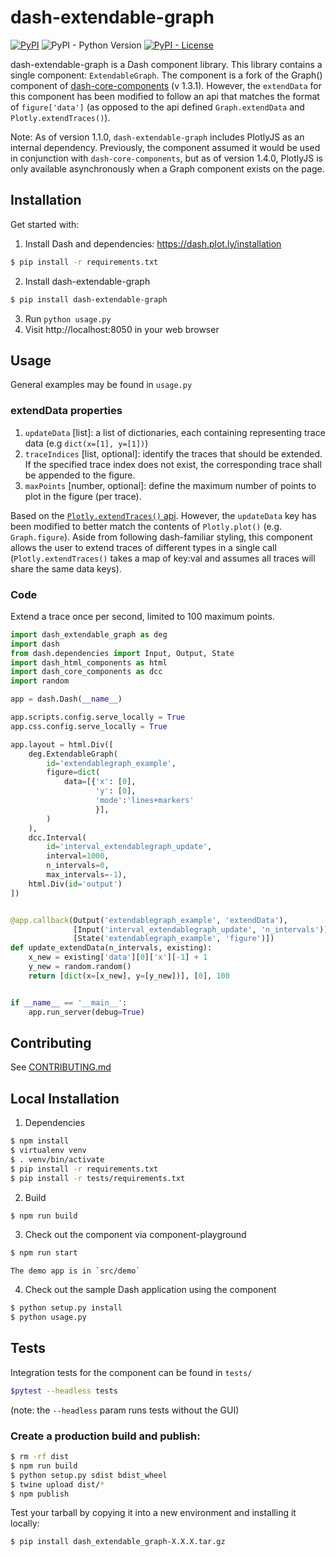 # dash-extendable-graph

[![PyPI](https://img.shields.io/pypi/v/dash-extendable-graph.svg)](https://pypi.org/project/dash-extendable-graph/)
![PyPI - Python Version](https://img.shields.io/pypi/pyversions/dash-extendable-graph.svg)
[![PyPI - License](https://img.shields.io/pypi/l/dash-extendable-graph.svg)](./LICENSE)

dash-extendable-graph is a Dash component library. This library contains a single component: `ExtendableGraph`. The component is a fork of the Graph() component of [dash-core-components](https://github.com/plotly/dash-core-components) (v 1.3.1). However, the `extendData` for this component has been modified to follow an api that matches the format of `figure['data']` (as opposed to the api defined `Graph.extendData` and `Plotly.extendTraces()`).

Note: As of version 1.1.0, `dash-extendable-graph` includes PlotlyJS as an internal dependency. Previously, the component assumed it would be used in conjunction with `dash-core-components`, but as of version 1.4.0, PlotlyJS is only available asynchronously when a Graph component exists on the page.

## Installation

Get started with:
1. Install Dash and dependencies: https://dash.plot.ly/installation
```bash
$ pip install -r requirements.txt
```
2. Install dash-extendable-graph
```bash
$ pip install dash-extendable-graph
```
3. Run `python usage.py`
4. Visit http://localhost:8050 in your web browser

## Usage

General examples may be found in `usage.py`

### extendData properties

1. `updateData` [list]: a list of dictionaries, each containing representing trace data (e.g `dict(x=[1], y=[1])`)
2. `traceIndices` [list, optional]: identify the traces that should be extended. If the specified trace index does not exist, the corresponding trace shall be appended to the figure.
3. `maxPoints` [number, optional]: define the maximum number of points to plot in the figure (per trace).

Based on the [`Plotly.extendTraces()` api](https://github.com/plotly/plotly.js/blob/master/src/plot_api/plot_api.js#L979). However, the `updateData` key has been modified to better match the contents of `Plotly.plot()` (e.g. `Graph.figure`). Aside from following dash-familiar styling, this component allows the user to extend traces of different types in a single call (`Plotly.extendTraces()` takes a map of key:val and assumes all traces will share the same data keys).

### Code

Extend a trace once per second, limited to 100 maximum points.

```python
import dash_extendable_graph as deg
import dash
from dash.dependencies import Input, Output, State
import dash_html_components as html
import dash_core_components as dcc
import random

app = dash.Dash(__name__)

app.scripts.config.serve_locally = True
app.css.config.serve_locally = True

app.layout = html.Div([
    deg.ExtendableGraph(
        id='extendablegraph_example',
        figure=dict(
            data=[{'x': [0],
                   'y': [0],
                   'mode':'lines+markers'
                   }],
        )
    ),
    dcc.Interval(
        id='interval_extendablegraph_update',
        interval=1000,
        n_intervals=0,
        max_intervals=-1),
    html.Div(id='output')
])


@app.callback(Output('extendablegraph_example', 'extendData'),
              [Input('interval_extendablegraph_update', 'n_intervals')],
              [State('extendablegraph_example', 'figure')])
def update_extendData(n_intervals, existing):
    x_new = existing['data'][0]['x'][-1] + 1
    y_new = random.random()
    return [dict(x=[x_new], y=[y_new])], [0], 100


if __name__ == '__main__':
    app.run_server(debug=True)

```

## Contributing

See [CONTRIBUTING.md](./CONTRIBUTING.md)

## Local Installation

1. Dependencies
```bash
$ npm install
$ virtualenv venv
$ . venv/bin/activate
$ pip install -r requirements.txt
$ pip install -r tests/requirements.txt
```
2. Build
```bash
$ npm run build
```
3. Check out the component via component-playground
```bash
$ npm run start
```
    The demo app is in `src/demo`
4. Check out the sample Dash application using the component    
```bash
$ python setup.py install
$ python usage.py
```

## Tests

Integration tests for the component can be found in `tests/`

```bash
$pytest --headless tests
```

(note: the `--headless` param runs tests without the GUI)

### Create a production build and publish:

```bash
$ rm -rf dist
$ npm run build
$ python setup.py sdist bdist_wheel
$ twine upload dist/*
$ npm publish
```

Test your tarball by copying it into a new environment and installing it locally:
```bash
$ pip install dash_extendable_graph-X.X.X.tar.gz
```

